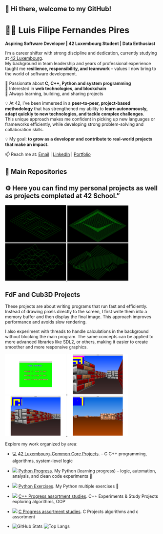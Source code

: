 
## 👋 Hi there, welcome to my GitHub!  

# 👨‍💻 Luis Filipe Fernandes Pires  

**Aspiring Software Developer | 42 Luxembourg Student | Data Enthusiast**  

I’m a career shifter with strong discipline and dedication, currently studying at [42 Luxembourg](https://42luxembourg.lu).  
My background in team leadership and years of professional experience taught me **resilience, responsibility, and teamwork** – values I now bring to the world of software development.  

🔹 Passionate about **C, C++, Python and system programming**  
🔹 Interested in **web technologies, and blockchain**  
🔹 Always learning, building, and sharing projects  

💡 At 42, I’ve been immersed in a **peer-to-peer, project-based methodology** that has strengthened my ability to **learn autonomously, adapt quickly to new technologies, and tackle complex challenges**.  
This unique approach makes me confident in picking up new languages or frameworks efficiently, while developing strong problem-solving and collaboration skills. 

💡 My goal: **to grow as a developer and contribute to real-world projects that make an impact.**  

📫 Reach me at: [Email](mailto:learn2b3e@hotmail.com) | [LinkedIn](https://www.linkedin.com/) | [Portfolio](https://fillcoding.com)  

## 📁 Main Repositories

## ⚙️ Here you can find my personal projects as well as projects completed at 42 School.”

<p align="left">
  <a href="https://github.com/LuisFilipePires/badges/blob/main/fdf42.png">
    <img src="https://github.com/LuisFilipePires/badges/blob/main/fdf42.png" alt="FdF map" width="200"/>
  </a>
  <a href="https://github.com/LuisFilipePires/badges/blob/main/pylone.jpeg">
    <img src="https://github.com/LuisFilipePires/badges/blob/main/pylone.jpeg" alt="FdF pylone" width="200"/>
  </a>
  <a href="https://github.com/LuisFilipePires/badges/blob/main/10-2.jpeg">
    <img src="https://github.com/LuisFilipePires/badges/blob/main/10-2.jpeg" alt="FdF map" width="200"/>
  </a>
  <a href="https://github.com/LuisFilipePires/badges/blob/main/pyra.jpeg">
    <img src="https://github.com/LuisFilipePires/badges/blob/main/pyra.jpeg" alt="FdF pylone" width="200"/>
  </a>
</p>

## FdF and Cub3D Projects

These projects are about writing programs that run fast and efficiently.
Instead of drawing pixels directly to the screen, I first write them into a memory buffer and then display the final image.
This approach improves performance and avoids slow rendering.

I also experiment with threads to handle calculations in the background without blocking the main program.
The same concepts can be applied to more advanced libraries like SDL2, or others, making it easier to create smoother and more responsive graphics.
<p align="left">
  <a href="https://github.com/LuisFilipePires/badges/blob/main/cube3d_main.png">
    <img src="https://github.com/LuisFilipePires/badges/blob/main/cube3d_main.png" alt="Cub3D Screenshot 1" width="200"/>
  </a>
  <a href="https://github.com/LuisFilipePires/badges/blob/main/cube3d_2.png">
    <img src="https://github.com/LuisFilipePires/badges/blob/main/cube3d_2.png" alt="Cub3D Screenshot 2" width="200"/>
  </a>
  <a href="https://github.com/LuisFilipePires/badges/blob/main/cube3d_3.png">
    <img src="https://github.com/LuisFilipePires/badges/blob/main/cube3d_3.png" alt="Cub3D Screenshot 1" width="200"/>
  </a>
  <a href="https://github.com/LuisFilipePires/badges/blob/main/cube3d_4.png">
    <img src="https://github.com/LuisFilipePires/badges/blob/main/cube3d_4.png" alt="Cub3D Screenshot 2" width="200"/>
  </a>
</p>

Explore my work organized by area:

- 💻 [42 Luxembourg-Common Core Projects](https://github.com/LuisFilipePires/ecole-42). – C C++ programming, algorithms, system-level logic
- <img src="https://github.com/LuisFilipePires/assets/blob/main/python.png" width="20"/> [Python Progress](https://github.com/LuisFilipePires/Curso-Python). My Python (learning progress) – logic, automation, analysis, and clean code experiments 🐍
-  <img src="https://github.com/LuisFilipePires/assets/blob/main/python.png" width="20"/> [Python Exercises](https://github.com/LuisFilipePires/Python-Exercises). My Python multiple exercises 🐍
- <img src="https://github.com/LuisFilipePires/assets/blob/main/cpp.png" width="20"/> [C++ Progress assortment studies](https://github.com/LuisFilipePires/learning-cpp). C++ Experiments & Study Projects exploring algorithms, OOP
- <img src="https://github.com/LuisFilipePires/assets/blob/main/c.jpg" width="30"/> [C Progress assortment studies](https://github.com/LuisFilipePires/c-assortiment). C Projects algorithms and c assortment

- ![GitHub Stats](https://github-readme-stats.vercel.app/api?username=LuisFilipePires&show_icons=true&bg_color=00000000)
![Top Langs](https://github-readme-stats.vercel.app/api/top-langs/?username=LuisFilipePires&layout=compact&bg_color=00000000)
